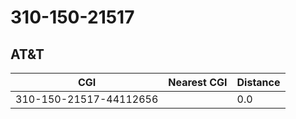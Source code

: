 # 310-150-21517
## AT&T


| CGI | Nearest CGI | Distance |
|-----|-------------|----------|
| 310-150-21517-44112656 |  | 0.0 |
